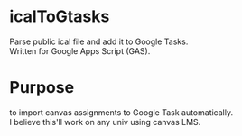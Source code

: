 # icalToGtasks
Parse public ical file and add it to Google Tasks.   
Written for Google Apps Script (GAS). 

# Purpose
to import canvas assignments to Google Task automatically.   
I believe this'll work on any univ using canvas LMS.
